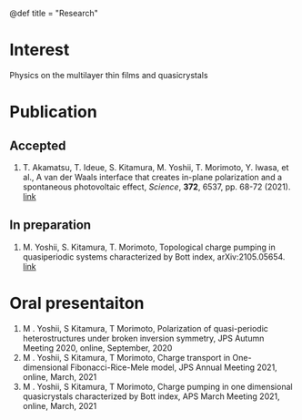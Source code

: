 @def title = "Research"


# Interest
Physics on the multilayer thin films and quasicrystals

# Publication

## Accepted
1. T. Akamatsu, T. Ideue, S. Kitamura, M. Yoshii, T. Morimoto, Y. Iwasa, et al., A van der Waals interface that creates in-plane polarization and a spontaneous photovoltaic effect, _Science_, __372__, 6537, pp. 68-72 (2021). [link](https://www.science.org/doi/abs/10.1126/science.aaz9146)

## In preparation
1. M. Yoshii, S. Kitamura, T. Morimoto, Topological charge pumping in quasiperiodic systems characterized by Bott index, arXiv:2105.05654. [link](https://arxiv.org/abs/2105.05654)


# Oral presentaiton
1. M . Yoshii, S Kitamura, T Morimoto, Polarization of quasi-periodic heterostructures under broken inversion symmetry, JPS  Autumn Meeting 2020, online, September, 2020
2. M . Yoshii, S Kitamura, T Morimoto, Charge transport in One-dimensional Fibonacci-Rice-Mele model, JPS  Annual Meeting 2021, online, March, 2021
3. M . Yoshii, S Kitamura, T Morimoto, Charge pumping in one dimensional quasicrystals characterized by Bott index, APS March Meeting 2021, online, March, 2021